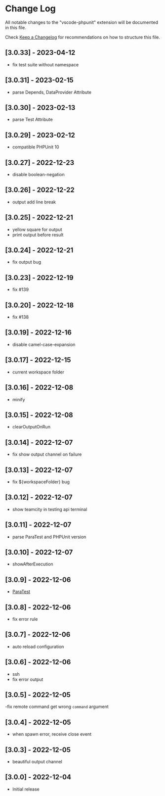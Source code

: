# Change Log

All notable changes to the "vscode-phpunit" extension will be documented in this file.

Check [Keep a Changelog](http://keepachangelog.com/) for recommendations on how to structure this file.

## [3.0.33] - 2023-04-12

-   fix test suite without namespace

## [3.0.31] - 2023-02-15

-   parse Depends, DataProvider Attribute

## [3.0.30] - 2023-02-13

-   parse Test Attribute

## [3.0.29] - 2023-02-12

-   compatible PHPUnit 10

## [3.0.27] - 2022-12-23

-   disable boolean-negation

## [3.0.26] - 2022-12-22

-   output add line break

## [3.0.25] - 2022-12-21

-   yellow square for output
-   print output before result

## [3.0.24] - 2022-12-21

-   fix output bug

## [3.0.23] - 2022-12-19

-   fix #139

## [3.0.20] - 2022-12-18

-   fix #138

## [3.0.19] - 2022-12-16

-   disable camel-case-expansion

## [3.0.17] - 2022-12-15

-   current workspace folder

## [3.0.16] - 2022-12-08

-   minify

## [3.0.15] - 2022-12-08

-   clearOutputOnRun

## [3.0.14] - 2022-12-07

-   fix show output channel on failure

## [3.0.13] - 2022-12-07

-   fix ${workspaceFolder} bug

## [3.0.12] - 2022-12-07

-   show teamcity in testing api terminal

## [3.0.11] - 2022-12-07

-   parse ParaTest and PHPUnit version

## [3.0.10] - 2022-12-07

-   showAfterExecution

## [3.0.9] - 2022-12-06

-   [ParaTest](https://github.com/paratestphp/paratest)

## [3.0.8] - 2022-12-06

-   fix error rule

## [3.0.7] - 2022-12-06

-   auto reload configuration

## [3.0.6] - 2022-12-06

-   ssh
-   fix error output

## [3.0.5] - 2022-12-05

-fix remote command get wrong `command` argument

## [3.0.4] - 2022-12-05

-   when spawn error, receive close event

## [3.0.3] - 2022-12-05

-   beautiful output channel

## [3.0.0] - 2022-12-04

-   Initial release
